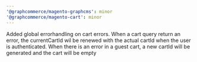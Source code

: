 ```yaml
---
'@graphcommerce/magento-graphcms': minor
'@graphcommerce/magento-cart': minor
---
```


Added global errorhandling on cart errors. When a cart query return an error, the currentCartId wil be renewed with the actual cartId when the user is authenticated. When there is an error in a guest cart, a new cartId will be generated and the cart will be empty
